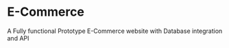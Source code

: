 # E-Commerce
A Fully functional Prototype E-Commerce website with Database integration and API

<!-- Failed to upload "Screen Recording 2025-08-26 at 5.46.49 PM.mov" -->
